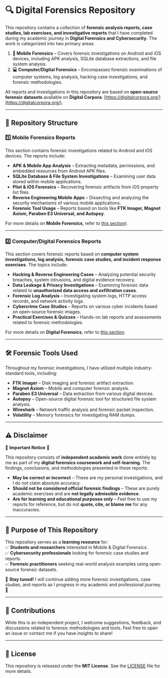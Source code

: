 # 🔍 Digital Forensics Repository  

This repository contains a collection of **forensic analysis reports, case studies, lab exercises, and investigative reports** that I have completed during my academic journey in **Digital Forensics and Cybersecurity**. The work is categorized into two primary areas:  

1. **📱 Mobile Forensics** – Covers forensic investigations on Android and iOS devices, including APK analysis, SQLite database extractions, and file system analysis.  
2. **💻 Computer/Digital Forensics** – Encompasses forensic examinations of computer systems, log analysis, hacking case investigations, and forensic methodologies.  

All reports and investigations in this repository are based on **open-source forensic datasets** available on **Digital Corpora**: [https://digitalcorpora.org/](https://digitalcorpora.org/).  

---

## 📂 Repository Structure  

### **1️⃣ Mobile Forensics Reports**  
This section contains forensic investigations related to Android and iOS devices. The reports include:  
- **APK & Mobile App Analysis** – Extracting metadata, permissions, and embedded resources from Android APK files.  
- **SQLite Database & File System Investigations** – Examining user data stored within mobile applications.  
- **Plist & iOS Forensics** – Recovering forensic artifacts from iOS property list files.  
- **Reverse Engineering Mobile Apps** – Dissecting and analyzing the security mechanisms of various mobile applications.  
- **Forensic Tool Usage** – Reports based on tools like **FTK Imager, Magnet Axiom, Paraben E3 Universal, and Autopsy**.  

For more details on **Mobile Forensics**, refer to [this section](https://github.com/frankwxu/digital-forensics-lab/blob/main/papers/books/Digital_Forensics_Andriod.pdf)).  

---

### **2️⃣ Computer/Digital Forensics Reports**  
This section covers forensic reports based on **computer system investigations, log analysis, forensic case studies, and incident response exercises**. The topics include:  
- **Hacking & Reverse Engineering Cases** – Analyzing potential security breaches, system intrusions, and digital evidence recovery.  
- **Data Leakage & Privacy Investigations** – Examining forensic data related to **unauthorized data access and exfiltration cases**.  
- **Forensic Log Analysis** – Investigating system logs, HTTP access records, and network activity logs.  
- **Cybercrime Case Studies** – Reports on various cyber incidents based on open-source forensic images.  
- **Practical Exercises & Quizzes** – Hands-on lab reports and assessments related to forensic methodologies.  

For more details on **Digital Forensics**, refer to [this section](./Digital_Forensics).  

---

## 🛠 Forensic Tools Used  
Throughout my forensic investigations, I have utilized multiple industry-standard tools, including:  
- **FTK Imager** – Disk imaging and forensic artifact extraction.  
- **Magnet Axiom** – Mobile and computer forensic analysis.  
- **Paraben E3 Universal** – Data extraction from various digital devices.  
- **Autopsy** – Open-source digital forensic tool for structured file system analysis.  
- **Wireshark** – Network traffic analysis and forensic packet inspection.  
- **Volatility** – Memory forensics for investigating RAM dumps.  

---

## ⚠️ Disclaimer  
🚨 **Important Notice** 🚨  

This repository consists of **independent academic work** done entirely by me as part of my **digital forensics coursework and self-learning**. The findings, conclusions, and methodologies presented in these reports:  
- **May be correct or incorrect** – These are my personal investigations, and I do not claim absolute accuracy.  
- **Should not be considered official forensic findings** – These are purely academic exercises and are **not legally admissible evidence**.  
- **Are for learning and educational purposes only** – Feel free to use my reports for reference, but do not **quote, cite, or blame me** for any inaccuracies.  

---

## 📌 Purpose of This Repository  
This repository serves as a **learning resource** for:  
✅ **Students and researchers** interested in Mobile & Digital Forensics.  
✅ **Cybersecurity professionals** looking for forensic case studies and reports.  
✅ **Forensic practitioners** seeking real-world analysis examples using open-source forensic datasets.  

📢 **Stay tuned!** I will continue adding more forensic investigations, case studies, and reports as I progress in my academic and professional journey. 🚀  

---

## 🤝 Contributions  
While this is an independent project, I welcome suggestions, feedback, and discussions related to forensic methodologies and tools. Feel free to open an issue or contact me if you have insights to share!  

---

## 📜 License  
This repository is released under the **MIT License**. See the [LICENSE](LICENSE) file for more details.

